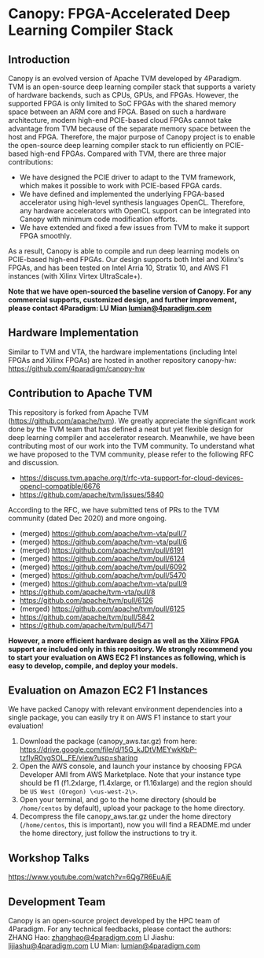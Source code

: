 Canopy: FPGA-Accelerated Deep Learning Compiler Stack
===

## Introduction

Canopy is an evolved version of Apache TVM developed by 4Paradigm. TVM is an open-source deep learning compiler stack that supports a variety of hardware backends, such as CPUs, GPUs, and FPGAs. However, the supported FPGA is only limited to SoC FPGAs with the shared memory space between an ARM core and FPGA. Based on such a hardware architecture, modern high-end PCIE-based cloud FPGAs cannot take advantage from TVM because of the separate memory space between the host and FPGA. Therefore, the major purpose of Canopy project is to enable the open-source deep learning compiler stack to run efficiently on PCIE-based high-end FPGAs. Compared with TVM, there are three major contributions:

- We have designed the PCIE driver to adapt to the TVM framework, which makes it possible to work with PCIE-based FPGA cards.
- We have defined and implemented the underlying FPGA-based accelerator using high-level synthesis languages OpenCL. Therefore, any hardware accelerators with OpenCL support can be integrated into Canopy with minimum code modification efforts.
- We have extended and fixed a few issues from TVM to make it support FPGA smoothly.

As a result, Canopy is able to compile and run deep learning models on PCIE-based high-end FPGAs. Our design supports both Intel and Xilinx's FPGAs, and has been tested on Intel Arria 10, Stratix 10, and AWS F1 instances (with Xilinx Virtex UltraScale+).

**Note that we have open-sourced the baseline version of Canopy. For any commercial supports, customized design, and further improvement, please contact 4Paradigm: LU Mian lumian@4paradigm.com**

## Hardware Implementation

Similar to TVM and VTA, the hardware implementations (including Intel FPGAs and Xilinx FPGAs) are hosted in another repository canopy-hw: https://github.com/4paradigm/canopy-hw

## Contribution to Apache TVM

This repository is forked from Apache TVM (https://github.com/apache/tvm). We greatly appreciate the significant work done by the TVM team that has defined a neat but yet flexible design for deep learning compiler and accelerator research. Meanwhile, we have been contributing most of our work into the TVM community. To understand what we have proposed to the TVM community, please refer to the following RFC and discussion.

- https://discuss.tvm.apache.org/t/rfc-vta-support-for-cloud-devices-opencl-compatible/6676
- https://github.com/apache/tvm/issues/5840

According to the RFC, we have submitted tens of PRs to the TVM community (dated Dec 2020) and more ongoing.

- (merged) https://github.com/apache/tvm-vta/pull/7
- (merged) https://github.com/apache/tvm-vta/pull/6
- (merged) https://github.com/apache/tvm/pull/6191
- (merged) https://github.com/apache/tvm/pull/6124
- (merged) https://github.com/apache/tvm/pull/6092
- (merged) https://github.com/apache/tvm/pull/5470
- (merged) https://github.com/apache/tvm-vta/pull/9
- https://github.com/apache/tvm-vta/pull/8
- https://github.com/apache/tvm/pull/6126
- (merged) https://github.com/apache/tvm/pull/6125
- https://github.com/apache/tvm/pull/5842
- https://github.com/apache/tvm/pull/5471

**However, a more efficient hardware design as well as the Xilinx FPGA support are included only in this repository. We strongly recommend you to start your evaluation on AWS EC2 F1 instances as following, which is easy to develop, compile, and deploy your models.**

## Evaluation on Amazon EC2 F1 Instances

We have packed Canopy with relevant environment dependencies into a single package, you can easily try it on AWS F1 instance to start your evaluation! 

1. Download the package (canopy_aws.tar.gz) from here:
   https://drive.google.com/file/d/15G_kJDtVMEYwkKbP-tzfIyR0vgSOL_FE/view?usp=sharing
2. Open the AWS console, and launch your instance by choosing FPGA Developer AMI from AWS Marketplace. Note that your instance type should be f1 (f1.2xlarge, f1.4xlarge, or f1.16xlarge) and the region should be `US West (Oregon) \<us-west-2\>`.
3. Open your terminal, and go to the home directory (should be `/home/centos` by default), upload your package to the home directory.
4. Decompress the file canopy_aws.tar.gz under the home directory (`/home/centos`, this is important), now you will find a README.md under the home directory, just follow the instructions to try it.

## Workshop Talks

https://www.youtube.com/watch?v=6Qg7R6EuAjE

## Development Team

Canopy is an open-source project developed by the HPC team of 4Paradigm. For any technical feedbacks, please contact the authors:
ZHANG Hao: zhanghao@4paradigm.com
LI Jiashu: lijiashu@4paradigm.com
LU Mian: lumian@4paradigm.com

